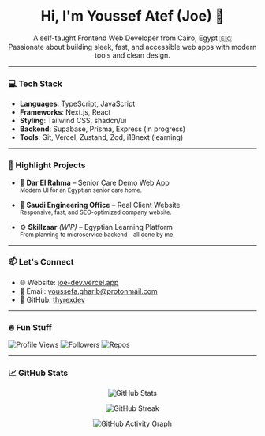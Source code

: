 <h1 align="center">Hi, I'm Youssef Atef (Joe) 👋</h1>

<p align="center">
  A self-taught Frontend Web Developer from Cairo, Egypt 🇪🇬<br/>
  Passionate about building sleek, fast, and accessible web apps with modern tools and clean design.
</p>

---

### 💻 Tech Stack

- **Languages**: TypeScript, JavaScript
- **Frameworks**: Next.js, React
- **Styling**: Tailwind CSS, shadcn/ui
- **Backend**: Supabase, Prisma, Express (in progress)
- **Tools**: Git, Vercel, Zustand, Zod, i18next (learning)

---

### 🚀 Highlight Projects

- 🧓 **Dar El Rahma** – Senior Care Demo Web App  
  <sub>Modern UI for an Egyptian senior care home.</sub>

- 🏢 **Saudi Engineering Office** – Real Client Website  
  <sub>Responsive, fast, and SEO-optimized company website.</sub>

- ⚙️ **Skillzaar** *(WIP)* – Egyptian Learning Platform  
  <sub>From planning to microservice backend – all done by me.</sub>

---

### 📫 Let's Connect

- 🌐 Website: [joe-dev.vercel.app](https://joe-dev.vercel.app)
- 📧 Email: [youssefa.gharib@protonmail.com](mailto:youssefa.gharib@protonmail.com)
- 🐙 GitHub: [thyrexdev](https://github.com/thyrexdev)

---

### 🔥 Fun Stuff

![Profile Views](https://komarev.com/ghpvc/?username=thyrexdev&label=Profile%20views&color=ff0033&style=flat)
![Followers](https://img.shields.io/github/followers/thyrexdev?label=Followers&style=social)
![Repos](https://img.shields.io/badge/Public%20Repos-🔥%20Check%20'em%20out-black?style=flat&logo=github)

---

### 📈 GitHub Stats

<p align="center">
  <img src="https://github-readme-stats.vercel.app/api?username=thyrexdev&show_icons=true&theme=tokyonight" alt="GitHub Stats" />
</p>

<p align="center">
  <img src="https://streak-stats.demolab.com?user=thyrexdev&theme=tokyonight&hide_border=false" alt="GitHub Streak" />
</p>

<p align="center">
  <img src="https://github-readme-activity-graph.vercel.app/graph?username=thyrexdev&theme=tokyo-night" alt="GitHub Activity Graph" />
</p>
